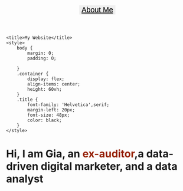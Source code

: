 <html>
	<link rel="stylesheet" href="https://fonts.googleapis.com/css?family=Helvetica">
<header>
<style>
   button {
	style="float:right;
        background-color: transparent !important;
        border: none;
        cursor: pointer;
        text-decoration: underline;
        color: black;
	font-family: 'Helvetica',serif;	
	font-size: 20px;
	margin-right: 10px;
    }

    button:focus {
        outline: none;
    }

    button:hover {
        color: #962102;
    }
</style>

<button onclick="this.style.color='#962102'">About Me</button>
															    
</header>
<head>
	
	<title>My Website</title>
	<style>
		body {
			margin: 0;
			padding: 0;
			
		}
		.container {
			display: flex;
			align-items: center;
			height: 60vh;
		}
		.title {
			font-family: 'Helvetica',serif;	
			margin-left: 20px;
			font-size: 48px;
			color: black;
		}
	</style>
</head>
<body>
	<div class="container">
		<h1 class="title"><p>Hi, I am Gia, an <span style="color: #962102;"><b>ex-auditor</b></span>,a data-driven digital marketer, and a data analyst</p> </h1>
	</div>
</body>
</html>

